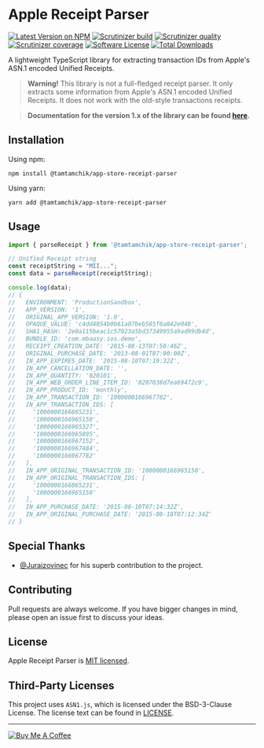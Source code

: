 # Apple Receipt Parser

[![Latest Version on NPM][ico-version]][link-npm]
[![Scrutinizer build][ico-scrutinizer-build]][link-scrutinizer]
[![Scrutinizer quality][ico-scrutinizer-quality]][link-scrutinizer]
[![Scrutinizer coverage][ico-scrutinizer-coverage]][link-scrutinizer]
[![Software License][ico-license]](./LICENSE)
[![Total Downloads][ico-downloads]][link-downloads]

A lightweight TypeScript library for extracting transaction IDs from Apple's ASN.1 encoded Unified Receipts.

> **Warning!** This library is not a full-fledged receipt parser. 
> It only extracts some information from Apple's ASN.1 encoded Unified Receipts.
> It does not work with the old-style transactions receipts.

> **Documentation for the version 1.x of the library can be found [here](https://github.com/tamtamchik/app-store-receipt-parser/tree/1.x/README.md).**

## Installation

Using npm:

```shell
npm install @tamtamchik/app-store-receipt-parser
```

Using yarn:

```shell
yarn add @tamtamchik/app-store-receipt-parser
```

## Usage

```typescript
import { parseReceipt } from '@tamtamchik/app-store-receipt-parser';

// Unified Receipt string 
const receiptString = "MII...";
const data = parseReceipt(receiptString);

console.log(data);
// {
//   ENVIRONMENT: 'ProductionSandbox',
//   APP_VERSION: '1',
//   ORIGINAL_APP_VERSION: '1.0',
//   OPAQUE_VALUE: 'c4dd4054b0b61a07beb585f6a842e048',
//   SHA1_HASH: '2e0a115beac1c57023a5bd37349955a9ad99db4d',
//   BUNDLE_ID: 'com.mbaasy.ios.demo',
//   RECEIPT_CREATION_DATE: '2015-08-13T07:50:46Z',
//   ORIGINAL_PURCHASE_DATE: '2013-08-01T07:00:00Z',
//   IN_APP_EXPIRES_DATE: '2015-08-10T07:19:32Z',
//   IN_APP_CANCELLATION_DATE: '',
//   IN_APP_QUANTITY: '020101',
//   IN_APP_WEB_ORDER_LINE_ITEM_ID: '0207038d7ea69472c9',
//   IN_APP_PRODUCT_ID: 'monthly',
//   IN_APP_TRANSACTION_ID: '1000000166967782',
//   IN_APP_TRANSACTION_IDS: [
//     '1000000166865231',
//     '1000000166965150',
//     '1000000166965327',
//     '1000000166965895',
//     '1000000166967152',
//     '1000000166967484',
//     '1000000166967782'
//   ],
//   IN_APP_ORIGINAL_TRANSACTION_ID: '1000000166965150',
//   IN_APP_ORIGINAL_TRANSACTION_IDS: [
//     '1000000166865231',
//     '1000000166965150'
//   ],
//   IN_APP_PURCHASE_DATE: '2015-08-10T07:14:32Z',
//   IN_APP_ORIGINAL_PURCHASE_DATE: '2015-08-10T07:12:34Z'
// }
```

## Special Thanks

- [@Jurajzovinec](https://github.com/Jurajzovinec) for his superb contribution to the project.

## Contributing

Pull requests are always welcome. If you have bigger changes in mind, please open an issue first to discuss your ideas.

## License

Apple Receipt Parser is [MIT licensed](./LICENSE).

## Third-Party Licenses

This project uses `ASN1.js`, which is licensed under the BSD-3-Clause License. The license text can be found in [LICENSE](./LICENSE).

---
[![Buy Me A Coffee][ico-coffee]][link-coffee]

[ico-coffee]: https://img.shields.io/badge/Buy%20Me%20A-Coffee-%236F4E37.svg?style=flat-square
[ico-version]: https://img.shields.io/npm/v/@tamtamchik/app-store-receipt-parser.svg?style=flat-square
[ico-license]: https://img.shields.io/npm/l/@tamtamchik/app-store-receipt-parser.svg?style=flat-square
[ico-downloads]: https://img.shields.io/npm/dt/@tamtamchik/app-store-receipt-parser.svg?style=flat-square
[ico-scrutinizer-build]: https://img.shields.io/scrutinizer/build/g/tamtamchik/app-store-receipt-parser/main.svg?style=flat-square
[ico-scrutinizer-quality]: https://img.shields.io/scrutinizer/quality/g/tamtamchik/app-store-receipt-parser/main.svg?style=flat-square
[ico-scrutinizer-coverage]: https://img.shields.io/scrutinizer/coverage/g/tamtamchik/app-store-receipt-parser/main.svg?style=flat-square

[link-coffee]: https://www.buymeacoffee.com/tamtamchik
[link-npm]: https://www.npmjs.com/package/@tamtamchik/app-store-receipt-parser
[link-downloads]: https://www.npmjs.com/package/@tamtamchik/app-store-receipt-parser
[link-scrutinizer]: https://scrutinizer-ci.com/g/tamtamchik/app-store-receipt-parser/
